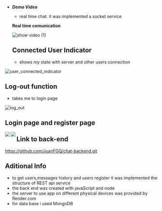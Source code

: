 
- ***Demo Video***
  - real time chat. it was implemented a socket service 
  
  **Real time comunication**
  
  ![show video (1)](https://user-images.githubusercontent.com/97085649/228934183-02848878-6113-4278-a2c8-aad54a0d84cc.gif)
  
  
  ## Connected User Indicator
  
    - shows my state with server and other users connection
  
![user_connected_indicator](https://user-images.githubusercontent.com/97085649/228934352-efa11b2f-b7e9-4110-b3eb-d850b6b337eb.png)

## Log-out function
  - takes me to login page 
    
![log_out](https://user-images.githubusercontent.com/97085649/228935130-6944b866-23bd-4515-aa57-93b7581d8267.png)


## Login page and register page

<img align="left" src="https://user-images.githubusercontent.com/97085649/228936185-a9c84c5e-6fc5-4e95-bce4-8f8b720ddd07.png">
<img align="left" src="https://user-images.githubusercontent.com/97085649/228936129-44975461-8a04-4378-b28f-30683557d7dd.png">

## Link to back-end
https://github.com/JuanFGQ/chat-backend.git

## Aditional Info
 
  - to get users,messages history and users register it was implemented the structure of REST api service
  - the back end was created with javaScript and node 
  - the server to use app on different physical devices was provided by Render.com
  - for data base i used MongoDB 

